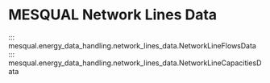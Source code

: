 # MESQUAL Network Lines Data
::: mesqual.energy_data_handling.network_lines_data.NetworkLineFlowsData
::: mesqual.energy_data_handling.network_lines_data.NetworkLineCapacitiesData